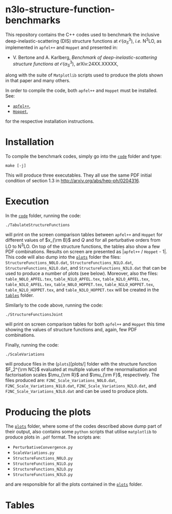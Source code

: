 # n3lo-structure-function-benchmarks

This repository contains the C++ codes used to benchmark the inclusive deep-inelastic-scattering (DIS) structure functions at $\mathcal{O}(\alpha_S^3)$, _i.e._ N<sup>3</sup>LO, as implemented in `apfel++` and `Hoppet` and presented in:

* V. Bertone and A. Karlberg, _Benchmark of deep-inelastic-scattering structure functions at_ $\mathcal{O}(\alpha_S^3)$, arXiv:24XX.XXXXX,

along with the suite of `Matplotlib` scripts used to produce the plots shown in that paper and many others.

In order to compile the code, both `apfel++` and `Hoppet` must be installed. See:

* [`apfel++`](https://github.com/vbertone/apfelxx),
* [`Hoppet`](https://github.com/hoppet-code/hoppet),

for the respective installation instructions.

# Installation

To compile the benchmark codes, simply go into the [`code`](code/) folder and type:

    make [-j]

This will produce three executables. They all use the same PDF initial condition of section 1.3 in http://arxiv.org/abs/hep-ph/0204316.

# Execution

In the [`code`](code/) folder, running the code:

    ./TabulateStructureFunctions

will print on the screen comparison tables between `apfel++` and `Hoppet` for different values of $x_{\rm B}$ and $Q$ and for all perturbative orders from LO to N<sup>3</sup>LO. On top of the structure functions, the tables also show a few PDF combinations. Results on screen are presented as |`apfel++` / `Hoppet` - 1|. This code will also dump into the [`plots`](plots/) folder the files: `StructureFunctions_N0LO.dat`, `StructureFunctions_N1LO.dat`, `StructureFunctions_N2LO.dat`, and `StructureFunctions_N3LO.dat` that can be used to produce a number of plots (see below). Moreover, also the files: `table_N0LO_APFEL.tex`, `table_N1LO_APFEL.tex`, `table_N2LO_APFEL.tex`, `table_N3LO_APFEL.tex`, `table_N0LO_HOPPET.tex`, `table_N1LO_HOPPET.tex`, `table_N2LO_HOPPET.tex`, and `table_N3LO_HOPPET.tex` will be created in the [`tables`](\tables) folder.

Similarly to the code above, running the code:

    ./StructureFunctionsJoint

will print on screen comparison tables for both `apfel++` and `Hoppet` this time showing the values of structure functions and, again, few PDF combinations.

Finally, running the code: 

    ./ScaleVariations

will produce files in the (`plots`)[plots/] folder with the structure function $F_2^{\rm NC}$ evaluated at multiple values of the renormalisation and factorisation scales $\mu_{\rm R}$ and $\mu_{\rm F}$, respectively. The files produced are: `F2NC_Scale_Variations_N0LO.dat`, `F2NC_Scale_Variations_N1LO.dat`, `F2NC_Scale_Variations_N2LO.dat`, and `F2NC_Scale_Variations_N3LO.dat` and can be used to produce plots.

# Producing the plots

The [`plots`](plots/) folder, where some of the codes described above dump part of their output, also contains some `python` scripts that utilise `matplotlib` to produce plots in `.pdf` format. The scripts are:

* `PerturbativeConvergence.py`
* `ScaleVariations.py`
* `StructureFunctions_N0LO.py`
* `StructureFunctions_N1LO.py`
* `StructureFunctions_N2LO.py`
* `StructureFunctions_N3LO.py`

and are responsible for all the plots contained in the [`plots`](plots/) folder.

# Tables

